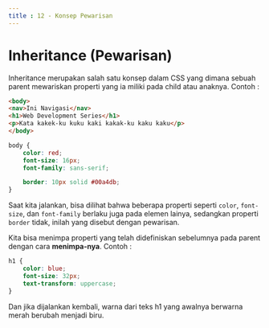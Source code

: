 ```yaml
---
title : 12 - Konsep Pewarisan
---
```


# Inheritance (Pewarisan)

Inheritance merupakan salah satu konsep dalam CSS yang dimana sebuah parent mewariskan properti yang ia miliki pada
child atau anaknya. Contoh :

```html
<body>
<nav>Ini Navigasi</nav>
<h1>Web Development Series</h1>
<p>Kata kakek-ku kuku kaki kakak-ku kaku kaku</p>
</body>
```

```css
body {
    color: red;
    font-size: 16px;
    font-family: sans-serif;

    border: 10px solid #00a4db;
}
```

Saat kita jalankan, bisa dilihat bahwa beberapa properti seperti `color`, `font-size`, dan `font-family` berlaku juga
pada elemen lainya, sedangkan properti `border` tidak, inilah yang disebut dengan pewarisan.

Kita bisa menimpa properti yang telah didefiniskan sebelumnya pada parent dengan cara **menimpa-nya**. Contoh :

```css
h1 {
    color: blue;
    font-size: 32px;
    text-transform: uppercase;
}
```

Dan jika dijalankan kembali, warna dari teks h1 yang awalnya berwarna merah berubah menjadi biru.